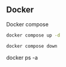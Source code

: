 

## Docker

Docker compose

```bash title="Executar no diretório do arquivo compose.yaml"
docker compose up -d
```

```bash title="Executar no diretório do arquivo compose.yaml"
docker compose down
```

docker ps -a